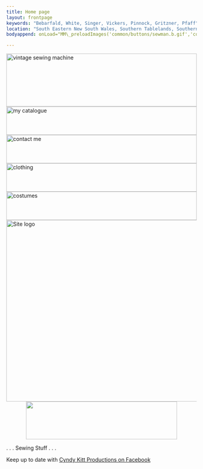 ```yaml
---
title: Home page
layout: frontpage
keywords: "Bebarfald, White, Singer, Vickers, Pinnock, Gritzner, Pfaff"
location: "South Eastern New South Wales, Southern Tablelands, Southern Highlands, Goulburn, New South Wales, Australia.  Custom clothing and costume.  Craft accesories "
bodyappend: onLoad="MM\_preloadImages('common/buttons/sewman.b.gif','common/buttons/clothing.b.gif','common/buttons/costume.b.gif','common/buttons/cat.b.gif')"

---
```

<div class="container justify-content-center">
<div class="row">
<div class="col-3 py-0">
<div class="row">
<div class="col-12 mb-1">
<a href="{{ "machines" }}" onMouseOut="MM_swapImgRestore()" onMouseOver="MM_swapImage('sewing machine','','{{ "assets/buttons/sm.b.gif" | relative_url }}',1)"><img class="img-fluid" alt="vintage sewing machine" name="sewing machine" border="0" src="{{ "assets/buttons/sm.a.gif" |relative_url }}" width="100%" height="140"></a>
</div><!-- end inner col -->
<div class="col-12 mb-1">
<a href="{{ "pricelist" }}" onMouseOut="MM_swapImgRestore()" onMouseOver="MM_swapImage('catalogue','','{{ "assets/buttons/cat.b.gif" | relative_url }}',1)"><img class="img-fluid" alt="my catalogue" name="catalogue" border="0" src="{{ "assets/buttons/cat.a.gif" |relative_url }}" width="100%" height="75"></a>
</div><!-- end inner col -->
<div class="col-12 mb-1">
<a href="{{ "contact" }}" onMouseOut="MM_swapImgRestore()" onMouseOver="MM_swapImage('contact','','{{ "assets/buttons/cont.b.gif" | relative_url }}',1)"><img class="img-fluid" alt="contact me" name="contact" border="0" src="{{ "assets/buttons/cont.a.gif" |relative_url }}" width="100%" height="75"></a>
</div><!-- end inner col -->
<div class="col-12 mb-1">
<a href="{{ "sewing" }}" onMouseOut="MM_swapImgRestore()" onMouseOver="MM_swapImage('clothing','','{{ "assets/buttons/clothing.b.gif" | relative_url }}',1)"><img class="img-fluid" alt="clothing" name="clothing" border="0" src="{{ "assets/buttons/clothing.a.gif" |relative_url }}" width="100%" height="75"></a>
</div><!-- end inner col -->
<div class="col">
<a href="{{ "sewing/cos" }}" onMouseOut="MM_swapImgRestore()" onMouseOver="MM_swapImage('costume','','{{ "assets/buttons/costume.b.gif" | relative_url }}',1)"><img class="img-fluid" alt="costumes" name="costume" border="0" src="{{ "assets/buttons/costume.a.gif" |relative_url }}" width="100%" height="75"></a>
</div><!-- end inner col -->
</div><!-- end inner row -->
</div><!-- end outer col -->
<div class="col-9 pt-2">
<img class="img-fluid" alt="Site logo" src="{{ "assets/pic/ckp-index.gif" |relative_url }}" width="600" height="480" usemap="#Map" border="0"> 
<map name="Map"> 
<area alt="Site overview" shape="rect" coords="253,434,342,475" href="a.main/index.html">
</map>
</div><!-- end outer col -->
</div><!-- end outer row -->
</div><!-- end container -->
<div align="center" class="my-2"><a href="{{ "/shop" }}"><img src="{{ "assets/buttons/ckpshopani.gif" | relative_url }}" width="400" height="100" border="0"></a></div>
<div class="text-center">
<p class="h1 bg-light mt-4">. . . Sewing Stuff . . . </p>
<p class="mb-4">Keep up to date with <a href="//www.facebook.com/CyndyKittProd" target="_blank">Cyndy Kitt Productions on Facebook</a> </p>
<div id="fb-root"></div><script src="//connect.facebook.net/en_US/all.js#xfbml=1"></script>
<fb:send href="cyndykitt.com.au" font="trebuchet ms"></fb:send> </div>


